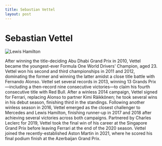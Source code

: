 ```yaml
---
title: Sebastian Vettel
layout: post
---
```


# Sebastian Vettel

![Lewis Hamilton](https://upload.wikimedia.org/wikipedia/commons/thumb/c/c9/Sebastian_Vettel_2012_Bahrain_GP.jpg/220px-Sebastian_Vettel_2012_Bahrain_GP.jpg)

After winning the title-deciding Abu Dhabi Grand Prix in 2010, Vettel became the youngest-ever Formula One World Drivers' Champion, aged 23. Vettel won his second and third championships in 2011 and 2012, dominating the former and winning the latter amidst a close title battle with Fernando Alonso. Vettel set several records in 2013, winning 13 Grands Prix—including a then-record nine consecutive victories—to claim his fourth consecutive title with Red Bull. After a winless 2014 campaign, Vettel signed for Ferrari, replacing Alonso to partner Kimi Räikkönen; he took several wins in his debut season, finishing third in the standings. Following another winless season in 2016, Vettel emerged as the closest challenger to Mercedes and Lewis Hamilton, finishing runner-up in 2017 and 2018 after achieving several victories across both campaigns. Partnered by Charles Leclerc for 2019, Vettel took the final win of his career at the Singapore Grand Prix before leaving Ferrari at the end of the 2020 season. Vettel joined the recently-established Aston Martin in 2021, where he scored his final podium finish at the Azerbaijan Grand Prix. 


